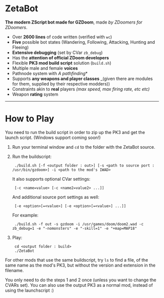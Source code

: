 # ZetaBot
**The modern ZScript bot made for GZDoom**, made *by ZDoomers for ZDoomers*.

* Over **2600 lines** of code written (verified with `wc`)
* **Five** possible bot states (Wandering, Following, Attacking, Hunting and Fleeing)
* **Extensive debugging** (set by CVar `zb_debug`)
* Has the **attention of official ZDoom developers**
* Flexible **PK3 mod build script** solution (`build.sh`)
* Multiple male and female **voices**
* Pathnode system with **A* pathfinding**
* Supports **any weapons and player classes** _(given there are modules for them, supplied by their respective modders))
* Constraints akin to **real** players _(max speed, max firing rate, etc etc)_
* Weapon **rating** system

---

# How to Play

You need to run the build script in order to zip up the PK3 and get the
launch script. (Windows support coming soon!)

1. Run your terminal window and `cd` to the folder with the ZetaBot source.
2. Run the buildscript:

        ./build.sh [-f <output folder : out>] [-s <path to source port : /usr/bin/gzdoom>] -i <path to the mod's IWAD>
    
   It also supports optional CVar settings:

        [-c <name=value> [-c <name2=value2> ...]]
        
   And additional source port settings as well:
   
        [-e <option>[=<value>] [-e <option>[=<value>] ...]]
    
   For example:

        ./build.sh -f out -s gzdoom -i /usr/games/doom/doom2.wad -c zb_debug=1 -e "-nomonsters" -e "-skill=1" -e "+map=MAP18"
    
3. Play:

        cd <output folder : build>
        ./ZetaBot
    
For other mods that use the same buildscript, try `ls` to find a file,
of the same name as the mod's PK3, but without the version and extension
in the filename.

You only need to do the steps 1 and 2 once (unless you want to change the
CVARs set). You can also use the output PK3 as a normal mod, instead of
using the launchscript :)
